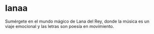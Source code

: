 # lanaa
Sumérgete en el mundo mágico de Lana del Rey, donde la música es un viaje emocional y las letras son poesía en movimiento. 

